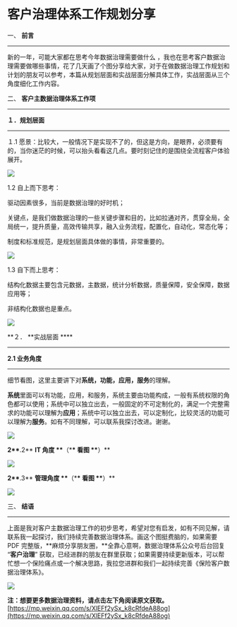 # 客户治理体系工作规划分享
一、 **前言**

* * *

新的一年，可能大家都在思考今年数据治理需要做什么 ，我也在思考客户数据治理需要做哪些事情，花了几天画了个图分享给大家，对于在做数据治理工作规划和计划的朋友可以参考，本篇从规划层面和实战层面分解具体工作，实战层面从三个角度细化工作内容。  

二、 **客户主数据治理体系工作项**

* * *

**１．规划层面**  

* * *

１.1 愿景：比较大，一般情况下是实现不了的，但这是方向，是眼界，必须要有的，当你迷茫的时候，可以抬头看看这几点。要时刻记住的是围绕全流程客户体验展开。  

![](https://mmbiz.qpic.cn/mmbiz_png/hXibVSNciaXhwo3ynQ7Uhbt3RHpHwqo0icy3Norobc1fJ8SXsJ8TrfnFmu2mQd6zicgHRECHedpw4tp1HXbLgm3oJw/640?wx_fmt=png)

1.2 自上而下思考：

驱动因素很多，当前是数据治理的好时机；

关键点，是我们做数据治理的一些关键步骤和目的，比如拉通对齐，贯穿全局，全局统一，提升质量，高效传输共享，融入业务流程，配置化，自动化，常态化等；

制度和标准规范，是规划层面具体做的事情，非常重要的。

![](https://mmbiz.qpic.cn/mmbiz_png/hXibVSNciaXhwo3ynQ7Uhbt3RHpHwqo0icyvaLmqcoOCpUdpthCllkF8OM1dS8CU36eScUedcvj2uJQ5w6qbbiaX6w/640?wx_fmt=png)

1.3 自下而上思考：

结构化数据主要包含元数据，主数据，统计分析数据，质量保障，安全保障，数据应用等；

非结构化数据也是重点。

![](https://mmbiz.qpic.cn/mmbiz_png/hXibVSNciaXhwo3ynQ7Uhbt3RHpHwqo0icy5fAGDj9NcQ9XsNZwFEypgE5JJ7WYh60Akd9ucPoRzsWWDuzOKeub9Q/640?wx_fmt=png)

**２． **实战层面 \*\*\*\*

* * *

**2.1 业务角度**

* * *

细节看图，这里主要讲下对**系统，功能，应用，服务**的理解。  

**系统**里面可以有功能，应用，和服务，系统主要由功能构成，一般有系统权限的角色都可以使用；系统中可以独立出去，一般固定的不可定制化的，满足一个完整需求的功能可以理解为**应用**；系统中可以独立出去，可以定制化，比较灵活的功能可以理解为**服务**。如有不同理解，可以联系我探讨改进。谢谢。

![](https://mmbiz.qpic.cn/mmbiz_png/hXibVSNciaXhwo3ynQ7Uhbt3RHpHwqo0icynAQoJzkO9XTQ9F41grhYibPJU5sDU7pkA2oTwtGAvYyywG4PSy3JS6Q/640?wx_fmt=png)

**2\*\***.2\*\* **IT 角度 \*\***（\***\* 看图 \*\***）\*\*

![](https://mmbiz.qpic.cn/mmbiz_png/hXibVSNciaXhwo3ynQ7Uhbt3RHpHwqo0icyOoukaHLubg6wjE1Hyia0JuVbGcbJvIGoH6nnrsYxcGEPVFkhX0jb54w/640?wx_fmt=png)

**2\*\***.3\*\* **管理角度 \*\***（\***\* 看图 \*\***）\*\*

![](https://mmbiz.qpic.cn/mmbiz_png/hXibVSNciaXhwo3ynQ7Uhbt3RHpHwqo0icyxTYNWZ8Hosibug74Vcx7JkqetvMHSZlWlWLKqus4CRJpWjgqanqNbyg/640?wx_fmt=png)

三、 **结语**

* * *

上面是我对客户主数据治理工作的初步思考，希望对您有启发，如有不同见解，请联系我一起探讨，我们持续完善数据治理体系。画这个图挺费脑的，如果需要 PDF 完整版，**麻烦分享朋友圈，**全靠心意啊，数据治理体系公众号后台回复 “**客户治理**” 获取，已经进群的朋友在群里获取；如果需要持续更新版本，可以帮忙想一个保险痛点或一个解决思路，我拉您进群和我们一起持续完善《保险客户数据治理体系》。

![](https://mmbiz.qpic.cn/mmbiz_jpg/hXibVSNciaXhwLRPHl1XqlbZcjkOdCacib58gumVcYH3nIUA0d1oThBpiccfzE7lkqTsiaHBKsOYB3lWE9sRR3DajKw/640?wx_fmt=jpeg)

**注：想要更多数据治理资料，请点击左下角阅读原文获取。** 
 [https://mp.weixin.qq.com/s/XlEFf2ySx_k8cRfdeA88og](https://mp.weixin.qq.com/s/XlEFf2ySx_k8cRfdeA88og)
